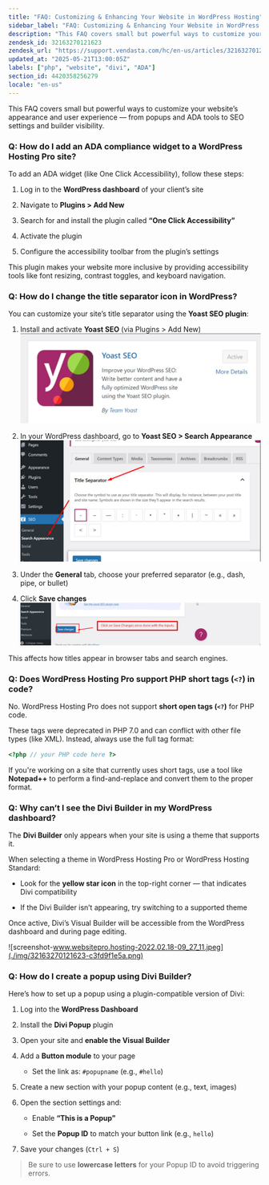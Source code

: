 ```yaml
---
title: "FAQ: Customizing & Enhancing Your Website in WordPress Hosting"
sidebar_label: "FAQ: Customizing & Enhancing Your Website in WordPress Hosting"
description: "This FAQ covers small but powerful ways to customize your website’s appearance and user experience — from popups and ADA tools to SEO settings and builder visi"
zendesk_id: 32163270121623
zendesk_url: "https://support.vendasta.com/hc/en-us/articles/32163270121623-FAQ-Customizing-Enhancing-Your-Website-in-WordPress-Hosting"
updated_at: "2025-05-21T13:00:05Z"
labels: ["php", "website", "divi", "ADA"]
section_id: 4420358256279
locale: "en-us"
---
```


This FAQ covers small but powerful ways to customize your website’s appearance and user experience — from popups and ADA tools to SEO settings and builder visibility.

### Q: How do I add an ADA compliance widget to a WordPress Hosting Pro site?

To add an ADA widget (like One Click Accessibility), follow these steps:

1.  Log in to the **WordPress dashboard** of your client’s site
    
2.  Navigate to **Plugins > Add New**
    
3.  Search for and install the plugin called **“One Click Accessibility”**
    
4.  Activate the plugin
    
5.  Configure the accessibility toolbar from the plugin’s settings
    

This plugin makes your website more inclusive by providing accessibility tools like font resizing, contrast toggles, and keyboard navigation.

### Q: How do I change the title separator icon in WordPress?

You can customize your site’s title separator using the **Yoast SEO plugin**:

1.  Install and activate **Yoast SEO** (via Plugins > Add New)  ![yoast.jpg](./img/32163270121623-6028301933.jpg)
    
2.  In your WordPress dashboard, go to **Yoast SEO > Search Appearance ![Yoast1.jpg](./img/32163270121623-cbdc5a22a5.jpg)** 
    
3.  Under the **General** tab, choose your preferred separator (e.g., dash, pipe, or bullet)
    
4.  Click **Save changes ![Yoast3.jpg](./img/32163270121623-59f2957a4d.jpg)** 
    

This affects how titles appear in browser tabs and search engines.

### Q: Does WordPress Hosting Pro support PHP short tags (`<?`) in code?

No. WordPress Hosting Pro does not support **short open tags (`<?`)** for PHP code.

These tags were deprecated in PHP 7.0 and can conflict with other file types (like XML). Instead, always use the full tag format:

```php
<?php // your PHP code here ?>
```

If you're working on a site that currently uses short tags, use a tool like **Notepad++** to perform a find-and-replace and convert them to the proper format.

### Q: Why can’t I see the Divi Builder in my WordPress dashboard?

The **Divi Builder** only appears when your site is using a theme that supports it.

When selecting a theme in WordPress Hosting Pro or WordPress Hosting Standard:

*   Look for the **yellow star icon** in the top-right corner — that indicates Divi compatibility
    
*   If the Divi Builder isn’t appearing, try switching to a supported theme
    

Once active, Divi’s Visual Builder will be accessible from the WordPress dashboard and during page editing.

![screenshot-www.websitepro.hosting-2022.02.18-09_27_11.jpeg](./img/32163270121623-c3fd9f1e5a.png)

### Q: How do I create a popup using Divi Builder?

Here’s how to set up a popup using a plugin-compatible version of Divi:

1.  Log into the **WordPress Dashboard**
    
2.  Install the **Divi Popup** plugin
    
3.  Open your site and **enable the Visual Builder**
    
4.  Add a **Button module** to your page
    
    *   Set the link as: `#popupname` (e.g., `#hello`)
        
5.  Create a new section with your popup content (e.g., text, images)
    
6.  Open the section settings and:
    
    *   Enable **“This is a Popup”**
        
    *   Set the **Popup ID** to match your button link (e.g., `hello`)
        
7.  Save your changes (`Ctrl + S`)
    

> Be sure to use **lowercase letters** for your Popup ID to avoid triggering errors.
